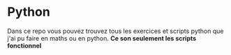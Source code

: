# Python
Dans ce repo vous pouvez trouvez tous les exercices et scripts python que j'ai pu faire en maths ou en python. 
**Ce son seulement les scripts fonctionnel**
